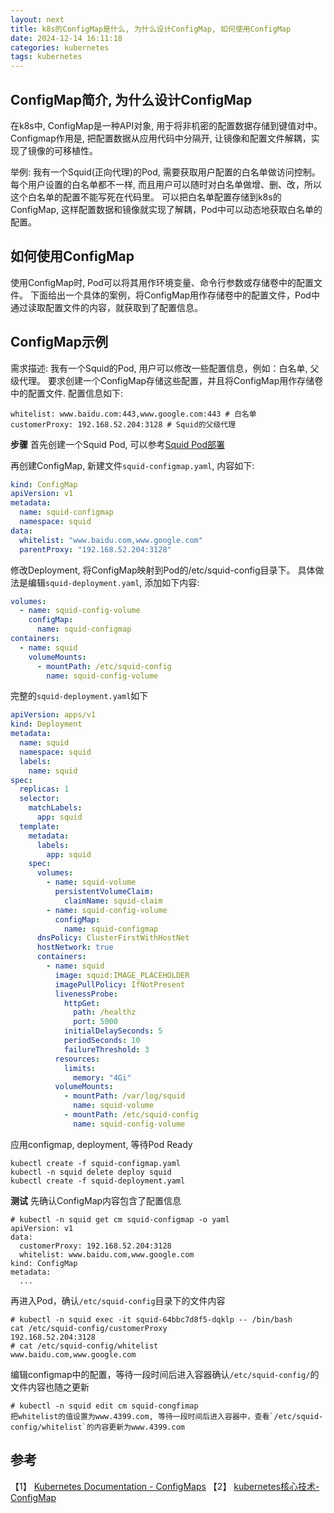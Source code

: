 ```yaml
---
layout: next
title: k8s的ConfigMap是什么, 为什么设计ConfigMap, 如何使用ConfigMap
date: 2024-12-14 16:11:18
categories: kubernetes
tags: kubernetes
--- 
```


## ConfigMap简介, 为什么设计ConfigMap
在k8s中, ConfigMap是一种API对象, 用于将非机密的配置数据存储到键值对中。 
Configmap作用是, 把配置数据从应用代码中分隔开, 让镜像和配置文件解耦，实现了镜像的可移植性。

举例:
我有一个Squid(正向代理)的Pod, 需要获取用户配置的白名单做访问控制。 每个用户设置的白名单都不一样, 而且用户可以随时对白名单做增、删、改，所以这个白名单的配置不能写死在代码里。
可以把白名单配置存储到k8s的ConfigMap, 这样配置数据和镜像就实现了解耦，Pod中可以动态地获取白名单的配置。 

## 如何使用ConfigMap
使用ConfigMap时, Pod可以将其用作环境变量、命令行参数或存储卷中的配置文件。 
下面给出一个具体的案例，将ConfigMap用作存储卷中的配置文件，Pod中通过读取配置文件的内容，就获取到了配置信息。
<!-- more -->

## ConfigMap示例
需求描述: 我有一个Squid的Pod, 用户可以修改一些配置信息，例如：白名单, 父级代理。 要求创建一个ConfigMap存储这些配置，并且将ConfigMap用作存储卷中的配置文件.
配置信息如下:
```
whitelist: www.baidu.com:443,www.google.com:443 # 白名单
customerProxy: 192.168.52.204:3128 # Squid的父级代理
```

**步骤**
首先创建一个Squid Pod, 可以参考[Squid Pod部署](https://pcj600.github.io/2024/1208145435.html)

再创建ConfigMap, 新建文件`squid-configmap.yaml`, 内容如下:
```yaml
kind: ConfigMap
apiVersion: v1
metadata:
  name: squid-configmap
  namespace: squid
data:
  whitelist: "www.baidu.com,www.google.com"
  parentProxy: "192.168.52.204:3128"
```

修改Deployment, 将ConfigMap映射到Pod的/etc/squid-config目录下。 具体做法是编辑`squid-deployment.yaml`, 添加如下内容:
```yaml
volumes:
  - name: squid-config-volume
    configMap:
      name: squid-configmap
containers:
  - name: squid
    volumeMounts:
      - mountPath: /etc/squid-config
        name: squid-config-volume
```
完整的`squid-deployment.yaml`如下
```yaml
apiVersion: apps/v1
kind: Deployment
metadata:
  name: squid
  namespace: squid
  labels:
    name: squid
spec:
  replicas: 1
  selector:
    matchLabels:
      app: squid
  template:
    metadata:
      labels:
        app: squid
    spec:
      volumes:
        - name: squid-volume
          persistentVolumeClaim:
            claimName: squid-claim
        - name: squid-config-volume
          configMap:
            name: squid-configmap
      dnsPolicy: ClusterFirstWithHostNet
      hostNetwork: true
      containers:
        - name: squid
          image: squid:IMAGE_PLACEHOLDER
          imagePullPolicy: IfNotPresent
          livenessProbe:
            httpGet:
              path: /healthz
              port: 5000
            initialDelaySeconds: 5
            periodSeconds: 10
            failureThreshold: 3
          resources:
            limits:
              memory: "4Gi"
          volumeMounts:
            - mountPath: /var/log/squid
              name: squid-volume
            - mountPath: /etc/squid-config
              name: squid-config-volume
```

应用configmap, deployment, 等待Pod Ready 
```
kubectl create -f squid-configmap.yaml
kubectl -n squid delete deploy squid
kubectl create -f squid-deployment.yaml
```

**测试**
先确认ConfigMap内容包含了配置信息
```
# kubectl -n squid get cm squid-configmap -o yaml
apiVersion: v1
data:
  customerProxy: 192.168.52.204:3128
  whitelist: www.baidu.com,www.google.com
kind: ConfigMap
metadata:
  ...
```

再进入Pod，确认`/etc/squid-config`目录下的文件内容 
```
# kubectl -n squid exec -it squid-64bbc7d8f5-dqklp -- /bin/bash
cat /etc/squid-config/customerProxy
192.168.52.204:3128
# cat /etc/squid-config/whitelist
www.baidu.com,www.google.com
```

编辑configmap中的配置，等待一段时间后进入容器确认`/etc/squid-config/`的文件内容也随之更新
```
# kubectl -n squid edit cm squid-congfimap
把whitelist的值设置为www.4399.com, 等待一段时间后进入容器中，查看`/etc/squid-config/whitelist`的内容更新为www.4399.com
```

## 参考
【1】 [Kubernetes Documentation - ConfigMaps](https://kubernetes.io/docs/concepts/configuration/configmap/)
【2】 [kubernetes核心技术-ConfigMap](https://juejin.cn/post/7416195017084125236)
